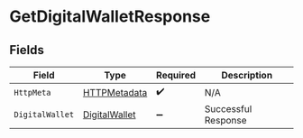 # GetDigitalWalletResponse


## Fields

| Field                                                     | Type                                                      | Required                                                  | Description                                               |
| --------------------------------------------------------- | --------------------------------------------------------- | --------------------------------------------------------- | --------------------------------------------------------- |
| `HttpMeta`                                                | [HTTPMetadata](../../Models/Components/HTTPMetadata.md)   | :heavy_check_mark:                                        | N/A                                                       |
| `DigitalWallet`                                           | [DigitalWallet](../../Models/Components/DigitalWallet.md) | :heavy_minus_sign:                                        | Successful Response                                       |